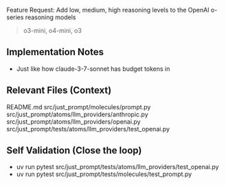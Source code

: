Feature Request: Add low, medium, high reasoning levels to the OpenAI o-series reasoning models
> o3-mini, o4-mini, o3

## Implementation Notes
- Just like how claude-3-7-sonnet has budget tokens in 


## Relevant Files (Context)
README.md
src/just_prompt/molecules/prompt.py
src/just_prompt/atoms/llm_providers/anthropic.py
src/just_prompt/atoms/llm_providers/openai.py
src/just_prompt/tests/atoms/llm_providers/test_openai.py

## Self Validation (Close the loop)
- uv run pytest src/just_prompt/tests/atoms/llm_providers/test_openai.py
- uv run pytest src/just_prompt/tests/molecules/test_prompt.py